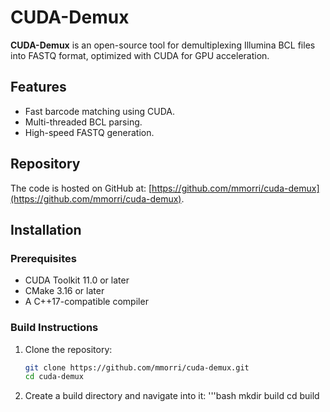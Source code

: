 # CUDA-Demux

**CUDA-Demux** is an open-source tool for demultiplexing Illumina BCL files into FASTQ format, optimized with CUDA for GPU acceleration.

## Features
- Fast barcode matching using CUDA.
- Multi-threaded BCL parsing.
- High-speed FASTQ generation.

## Repository
The code is hosted on GitHub at: [https://github.com/mmorri/cuda-demux](https://github.com/mmorri/cuda-demux).

## Installation
### Prerequisites
- CUDA Toolkit 11.0 or later
- CMake 3.16 or later
- A C++17-compatible compiler

### Build Instructions
1. Clone the repository:
   ```bash
   git clone https://github.com/mmorri/cuda-demux.git
   cd cuda-demux
2. Create a build directory and navigate into it:
   '''bash
   mkdir build
   cd build
